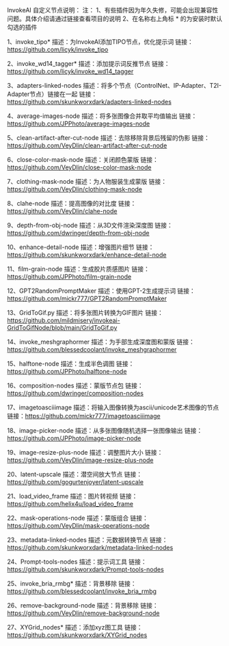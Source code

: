 InvokeAI 自定义节点说明：
注：
1、有些插件因为年久失修，可能会出现兼容性问题。具体介绍请通过链接查看项目的说明
2、在名称右上角标 * 的为安装时默认勾选的插件

1、invoke_tipo*
描述：为InvokeAI添加TIPO节点，优化提示词
链接：https://github.com/licyk/invoke_tipo

2、invoke_wd14_tagger*
描述：添加提示词反推节点
链接：https://github.com/licyk/invoke_wd14_tagger

3、adapters-linked-nodes
描述：将多个节点（ControlNet、IP-Adapter、T2I-Adapter节点）链接在一起
链接：https://github.com/skunkworxdark/adapters-linked-nodes

4、average-images-node
描述：将多张图像合并取平均值输出
链接：https://github.com/JPPhoto/average-images-node

5、clean-artifact-after-cut-node
描述：去除移除背景后残留的伪影
链接：https://github.com/VeyDlin/clean-artifact-after-cut-node

6、close-color-mask-node
描述：关闭颜色蒙版
链接：https://github.com/VeyDlin/close-color-mask-node

7、clothing-mask-node
描述：为人物服装生成蒙版
链接：https://github.com/VeyDlin/clothing-mask-node

8、clahe-node
描述：提高图像的对比度
链接：https://github.com/VeyDlin/clahe-node

9、depth-from-obj-node
描述：从3D文件渲染深度图
链接：https://github.com/dwringer/depth-from-obj-node

10、enhance-detail-node
描述：增强图片细节
链接：https://github.com/skunkworxdark/enhance-detail-node

11、film-grain-node
描述：生成胶片质感图片
链接：https://github.com/JPPhoto/film-grain-node

12、GPT2RandomPromptMaker
描述：使用GPT-2生成提示词
链接：https://github.com/mickr777/GPT2RandomPromptMaker

13、GridToGif.py
描述：将多张图片转换为GIF图片
链接：https://github.com/mildmisery/invokeai-GridToGifNode/blob/main/GridToGif.py

14、invoke_meshgraphormer
描述：为手部生成深度图和蒙版
链接：https://github.com/blessedcoolant/invoke_meshgraphormer

15、halftone-node
描述：生成半色调图
链接：https://github.com/JPPhoto/halftone-node

16、composition-nodes
描述：蒙版节点包
链接：https://github.com/dwringer/composition-nodes

17、imagetoasciiimage
描述：将输入图像转换为ascii/unicode艺术图像的节点
链接：https://github.com/mickr777/imagetoasciiimage

18、image-picker-node
描述：从多张图像随机选择一张图像输出
链接：https://github.com/JPPhoto/image-picker-node

19、image-resize-plus-node
描述：调整图片大小
链接：https://github.com/VeyDlin/image-resize-plus-node

20、latent-upscale
描述：潜空间放大节点
链接：https://github.com/gogurtenjoyer/latent-upscale

21、load_video_frame
描述：图片转视频
链接：https://github.com/helix4u/load_video_frame

22、mask-operations-node
描述：蒙版组合
链接：https://github.com/VeyDlin/mask-operations-node

23、metadata-linked-nodes
描述：元数据转换节点
链接：https://github.com/skunkworxdark/metadata-linked-nodes

24、Prompt-tools-nodes
描述：提示词工具
链接：https://github.com/skunkworxdark/Prompt-tools-nodes

25、invoke_bria_rmbg*
描述：背景移除
链接：https://github.com/blessedcoolant/invoke_bria_rmbg

26、remove-background-node
描述：背景移除
链接：https://github.com/VeyDlin/remove-background-node

27、XYGrid_nodes*
描述：添加xyz图工具
链接：https://github.com/skunkworxdark/XYGrid_nodes
